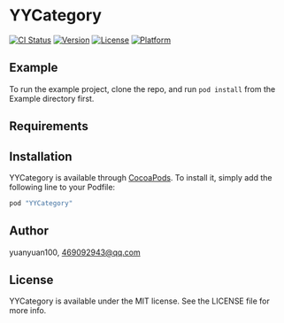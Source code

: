 # YYCategory

[![CI Status](http://img.shields.io/travis/yuanyuan100/YYCategory.svg?style=flat)](https://travis-ci.org/yuanyuan100/YYCategory)
[![Version](https://img.shields.io/cocoapods/v/YYCategory.svg?style=flat)](http://cocoapods.org/pods/YYCategory)
[![License](https://img.shields.io/cocoapods/l/YYCategory.svg?style=flat)](http://cocoapods.org/pods/YYCategory)
[![Platform](https://img.shields.io/cocoapods/p/YYCategory.svg?style=flat)](http://cocoapods.org/pods/YYCategory)

## Example

To run the example project, clone the repo, and run `pod install` from the Example directory first.

## Requirements

## Installation

YYCategory is available through [CocoaPods](http://cocoapods.org). To install
it, simply add the following line to your Podfile:

```ruby
pod "YYCategory"
```

## Author

yuanyuan100, 469092943@qq.com

## License

YYCategory is available under the MIT license. See the LICENSE file for more info.
